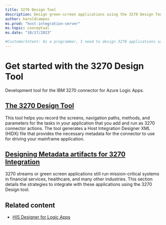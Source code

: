 ```yaml
---
title: 3270 Design Tool
description: Design green-screen applications using the 3270 Design Tool.
author: haroldcampos
ms.prod: "host-integration-server"
ms.topic: conceptual
ms.date: "10/17/2023"

#CustomerIntent: As a programmer, I need to design 3270 applications using the 3270 Design Tool.
---
```


# Get started with the 3270 Design Tool

Development tool for the IBM 3270 connector for Azure Logic Apps.

## [The 3270 Design Tool](application-integration-3270designer-2.md)

This tool helps you record the screens, navigation paths, methods, and parameters for the tasks in your application that you add and run as 3270 connector actions. The tool generates a Host Integration Designer XML (HIDX) file that provides the necessary metadata for the connector to use for driving your mainframe application.

## [Designing Metadata artifacts for 3270 Integration](application-integration-la3270apps.md)  

3270 streams or green screen applications still run mission-critical systems in financial services, healthcare, and many other industries. This section details the strategies to integrate with these applications using the 3270 Design tool.

## Related content

- [HIS Designer for Logic Apps](application-integration-ladesigner-1.md)
